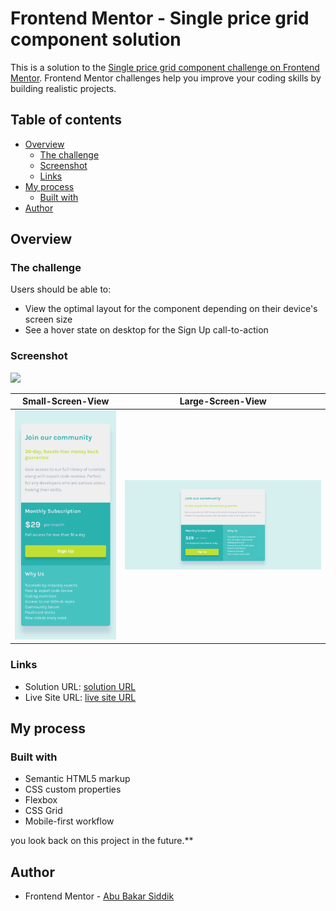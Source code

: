 # Frontend Mentor - Single price grid component solution

This is a solution to the [Single price grid component challenge on Frontend Mentor](https://www.frontendmentor.io/challenges/single-price-grid-component-5ce41129d0ff452fec5abbbc). Frontend Mentor challenges help you improve your coding skills by building realistic projects.

## Table of contents

- [Overview](#overview)
  - [The challenge](#the-challenge)
  - [Screenshot](#screenshot)
  - [Links](#links)
- [My process](#my-process)
  - [Built with](#built-with)
- [Author](#author)

## Overview

### The challenge

Users should be able to:

- View the optimal layout for the component depending on their device's screen size
- See a hover state on desktop for the Sign Up call-to-action

### Screenshot

![](./screenshot.jpg)

| Small-Screen-View                    | Large-Screen-View                    |
| ------------------------------------ | ------------------------------------ |
| <img src="screenshots/mobile.png" /> | <img src="screenshots/desktop.jpeg"> |

### Links

- Solution URL: [ solution URL ](https://github.com/ABU-BAKAR-S/Frontend-Mentor-Single-Price-Grid-Component)
- Live Site URL: [ live site URL ](https://abu-bakar-s.github.io/Frontend-Mentor-Single-Price-Grid-Component/)

## My process

### Built with

- Semantic HTML5 markup
- CSS custom properties
- Flexbox
- CSS Grid
- Mobile-first workflow

you look back on this project in the future.\*\*

## Author

- Frontend Mentor - [Abu Bakar Siddik](https://www.frontendmentor.io/profile/ABU-BAKAR-S)
